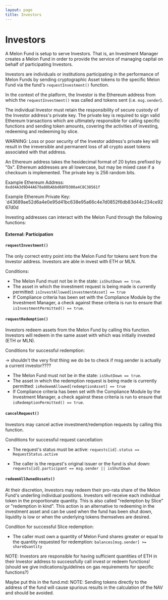 ```yaml
---
layout: page
title: Investors
---
```

# Investors

A Melon Fund is setup to serve Investors.  That is, an Investment Manager creates a Melon Fund in order to provide the service of managing capital on behalf of participating Investors.

Investors are individuals or institutions participating in the performance of Melon Funds by sending cryptographic Asset tokens to the specific Melon Fund via the fund's `requestInvestment()` function.

In the context of the platform, the Investor is the Ethereum address from which the `requestInvestment()` was called and tokens sent (i.e. `msg.sender`).

The individual Investor must retain the responsibility of secure custody of the Investor address's private key. The private key is required to sign valid Ethereum transactions which are ultimately responsible for calling specific functions and sending token amounts, covering the activities of investing, redeeming and redeeming by slice.

WARNING: Loss or poor security of the Investor address's private key will result in the irreversible and permanent loss of all crypto asset tokens associated with that address.

An Ethereum address takes the hexidecimal format of 20 bytes prefixed by "0x". Ethereum addresses are all lowercase, but may be mixed case if a checksum is implemented. The private key is 256 random bits.

Example Ethereum Address:                
`0xdd4A3d9D44A670a80bAbbd60FD300a4C8C38561f`

Example Ethereum Private Key:
`d43689ae52d6a4e0e95d41bc638e95a66c4e7d0852f6db83d44c234ce9267d0d

Investing addresses can interact with the Melon Fund through the following functions:

#### External: Participation

#### `requestInvestment()`

The only correct entry point into the Melon Fund for tokens sent from the Investor address. Investors are able in invest with ETH or MLN.

Conditions:

- The Melon Fund must not be in the state: `isShutDown == true`.
- The asset in which the investment request is being made is currently permitted: `isInvestAllowed[investmentAsset] == true`
- If Compliance criteria has been set with the Compliance Module by the Investment Manager, a check against these criteria is run to ensure that `isInvestmentPermitted() == true`.



#### `requestRedemption()`

Investors redeem assets from the Melon Fund by calling this function. Investors will redeem in the same asset with which was initially invested (ETH or MLN).

Conditions for successful redemption:

-> shouldn't the very first thing we do be to check if msg.sender is actually a current investor????

- The Melon Fund must not be in the state: `isShutDown == true`.
- The asset in which the redemption request is being made is currently permitted: `isRedeemAllowed[redemptionAsset] == true`
- If Compliance criteria has been set with the Compliance Module by the Investment Manager, a check against these criteria is run to ensure that `isRedemptionPermitted() == true`.

#### `cancelRequest()`

Investors may cancel active investment/redemption requests by calling this function.

Conditions for successful request cancellation:

- The request's status must be active: `requests[id].status == RequestStatus.active`

- The caller is the request's original issuer or the fund is shut down: `requests[id].participant == msg.sender || isShutDown`


#### `redeemAllOwnedAssets()`

At their discretion, Investors may redeem their pro-rata share of the Melon Fund's underling individual positions. Investors will receive each individual token in the proportionate quantity. This is also called "redemption by Slice" or "redemption in kind". This action is an alternative to redeeming in the investment asset and can be used when the fund has been shut down, liquidity is low or when the underlying tokens themselves are desired.

Condition for successful Slice redemption:

- The caller must own a quantity of Melon Fund shares greater or equal to the quantity requested for redemption: `balances[msg.sender] >= shareQuantity`






NOTE: Investors are responsible for having sufficient quantities of ETH in their Investor address to successfully call invest or redeem functions! (should we give indications/guidelines on gas requirements for specific functions?)


Maybe put this in the fund.md:
NOTE: Sending tokens directly to the address of the fund will cause spurious results in the calculation of the NAV and should be avoided.
